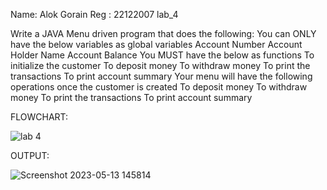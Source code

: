 Name: Alok Gorain
Reg : 22122007
lab_4

Write a JAVA Menu driven program that does the following:
You can ONLY have the below variables as global variables
Account Number
Account Holder Name
Account Balance
You MUST have the below as functions
To initialize the customer
To deposit money
To withdraw money
To print the transactions
To print account summary
Your menu will have the following operations once the customer is created
To deposit money
To withdraw money
To print the transactions
To print account summary


FLOWCHART: 

![lab 4](https://github.com/alok-gorain/22122007-MDS273L-JAVA/assets/118044876/dec64291-3b59-4589-91fd-2ddca0c64da0)

OUTPUT: 



![Screenshot 2023-05-13 145814](https://github.com/alok-gorain/22122007-MDS273L-JAVA/assets/118044876/774e1f98-ed1a-4133-8c8d-19bf9558ce6a)
